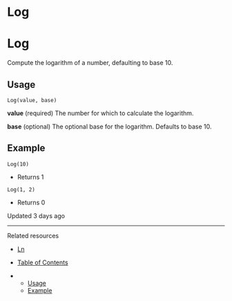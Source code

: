 # Log

# Log

Compute the logarithm of a number, defaulting to base 10.

## Usage

`Log(value, base)`

**value** (required) The number for which to calculate the logarithm.

**base** (optional) The optional base for the logarithm. Defaults to base 10.

## Example

`Log(10)`

* Returns 1

`Log(1, 2)`

* Returns 0

Updated 3 days ago

---

Related resources

* [Ln](/docs/ln)

* [Table of Contents](#)
* + [Usage](#usage)
  + [Example](#example)